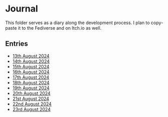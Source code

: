 <!--
SPDX-FileCopyrightText: 2024 André Jaenisch

SPDX-License-Identifier: AGPL-3.0-or-later
-->

# Journal

This folder serves as a diary along the development process.
I plan to copy-paste it to the Fediverse and on Itch.io as well.

## Entries

- [13th August 2024](./2024-08-13.md)
- [14th August 2024](./2024-08-14.md)
- [15th August 2024](./2024-08-15.md)
- [16th August 2024](./2024-08-16.md)
- [17th August 2024](./2024-08-17.md)
- [18th August 2024](./2024-08-18.md)
- [19th August 2024](./2024-08-19.md)
- [20th August 2024](./2024-08-20.md)
- [21st August 2024](./2024-08-21.md)
- [22nd August 2024](./2024-08-22.md)
- [23rd August 2024](./2024-08-23.md)
